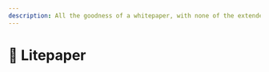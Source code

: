 ```yaml
---
description: All the goodness of a whitepaper, with none of the extended nonsense.
---
```


# 📖 Litepaper

